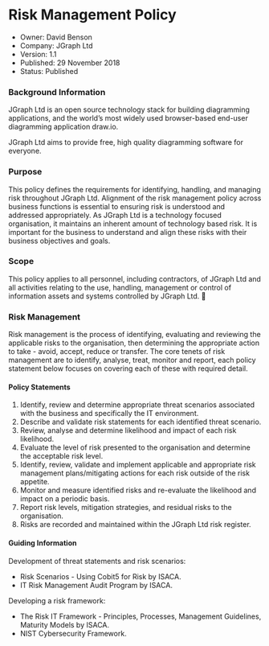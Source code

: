 # Risk Management Policy

- Owner:      David Benson
- Company:    JGraph Ltd
- Version:    1.1
- Published:  29 November 2018
- Status:     Published


### Background Information

JGraph Ltd is an open source technology stack for building diagramming applications, and the world’s most widely used browser-based end-user diagramming application draw.io.  

JGraph Ltd aims to provide free, high quality diagramming software for everyone.  

### Purpose

This policy defines the requirements for identifying, handling, and managing risk throughout JGraph Ltd. Alignment of the risk management policy across business functions is essential to ensuring risk is understood and addressed appropriately.
As JGraph Ltd is a technology focused organisation, it maintains an inherent amount of technology based risk. It is important for the business to understand and align these risks with their business objectives and goals.

### Scope

This policy applies to all personnel, including contractors, of JGraph Ltd and all activities relating to the use, handling, management or control of information assets and systems controlled by JGraph Ltd.

### Risk Management

Risk management is the process of identifying, evaluating and reviewing the applicable risks to the organisation, then determining the appropriate action to take - avoid, accept, reduce or transfer. The core tenets of risk management are to identify, analyse, treat, monitor and report, each policy statement below focuses on covering each of these with required detail.

#### Policy Statements

1. Identify, review and determine appropriate threat scenarios associated with the business and specifically the IT environment.
2. Describe and validate risk statements for each identified threat scenario.
3. Review, analyse and determine likelihood and impact of each risk likelihood.
4. Evaluate the level of risk presented to the organisation and determine the acceptable risk level.
5. Identify, review, validate and implement applicable and appropriate risk management plans/mitigating actions for each risk outside of the risk appetite.
6. Monitor and measure identified risks and re-evaluate the likelihood and impact on a periodic basis.
7. Report risk levels, mitigation strategies, and residual risks to the organisation.
8. Risks are recorded and maintained within the JGraph Ltd risk register.

#### Guiding Information
Development of threat statements and risk scenarios:  
- Risk Scenarios - Using Cobit5 for Risk by ISACA.
- IT Risk Management Audit Program by ISACA.  

Developing a risk framework:  
- The Risk IT Framework - Principles, Processes, Management Guidelines, Maturity Models by ISACA.
- NIST Cybersecurity Framework.
